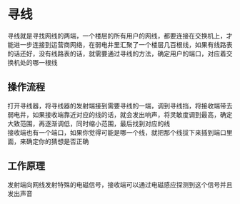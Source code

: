 # 寻线
寻线就是寻找网线的两端，一个楼层的所有用户的网线，都要连接在交换机上，才能进一步连接到运营商网络，在弱电井里汇聚了一个楼层几百根线，如果有线路表的话还好，没有线路表的话，就需要通过寻线的方法，确定用户的端口，对应着交换机处的哪一根线
## 操作流程
打开寻线器，将寻线器的发射端接到需要寻线的一端，调到寻线挡，将接收端带去弱电井，如果接收端靠近对应的线的话，就会发出响声，将灵敏度调到最高，确定大致范围，再逐渐调低，同时缩小范围，最后找到对应的线\
接收端也有一个端口，如果你觉得可能是哪一个线，就把那个线拔下来插到端口里面，来确定你的猜想是否正确
## 工作原理
发射端向网线发射特殊的电磁信号，接收端可以通过电磁感应探测到这个信号并且发出声音

